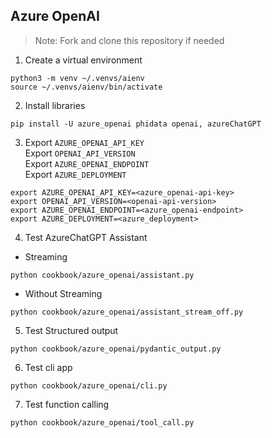 ## Azure OpenAI

> Note: Fork and clone this repository if needed

1. Create a virtual environment

```shell
python3 -m venv ~/.venvs/aienv
source ~/.venvs/aienv/bin/activate
```

2. Install libraries

```shell
pip install -U azure_openai phidata openai, azureChatGPT
```

3. Export `AZURE_OPENAI_API_KEY` </br>
   Export `OPENAI_API_VERSION`</br>
   Export `AZURE_OPENAI_ENDPOINT`</br>
   Export `AZURE_DEPLOYMENT`

```text
export AZURE_OPENAI_API_KEY=<azure_openai-api-key>
export OPENAI_API_VERSION=<openai-api-version>
export AZURE_OPENAI_ENDPOINT=<azure_openai-endpoint>
export AZURE_DEPLOYMENT=<azure_deployment>
```

4. Test AzureChatGPT Assistant

- Streaming

```shell
python cookbook/azure_openai/assistant.py
```

- Without Streaming

```shell
python cookbook/azure_openai/assistant_stream_off.py
```

5. Test Structured output

```shell
python cookbook/azure_openai/pydantic_output.py
```

6. Test cli app

```shell
python cookbook/azure_openai/cli.py
```

7. Test function calling

```shell
python cookbook/azure_openai/tool_call.py
```
